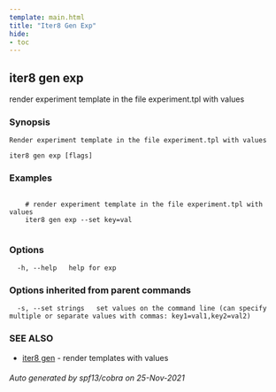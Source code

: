 ```yaml
---
template: main.html
title: "Iter8 Gen Exp"
hide:
- toc
---
```


## iter8 gen exp

render experiment template in the file experiment.tpl with values

### Synopsis


	Render experiment template in the file experiment.tpl with values

```
iter8 gen exp [flags]
```

### Examples

```

	# render experiment template in the file experiment.tpl with values
	iter8 gen exp --set key=val
	
```

### Options

```
  -h, --help   help for exp
```

### Options inherited from parent commands

```
  -s, --set strings   set values on the command line (can specify multiple or separate values with commas: key1=val1,key2=val2)
```

### SEE ALSO

* [iter8 gen](iter8_gen.md)	 - render templates with values

###### Auto generated by spf13/cobra on 25-Nov-2021
